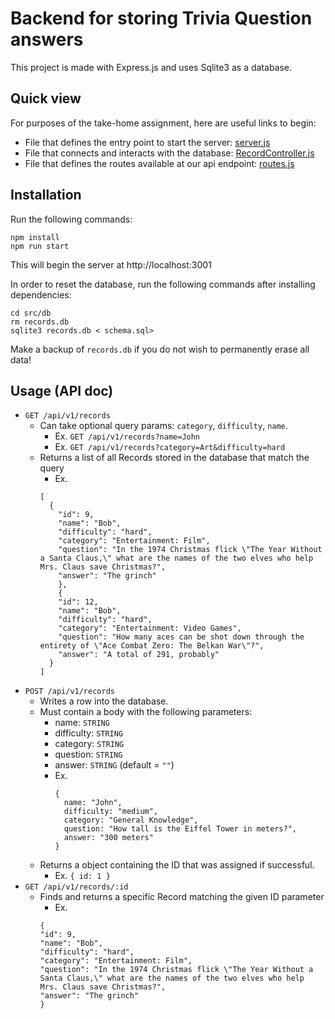 # Backend for storing Trivia Question answers

This project is made with Express.js and uses Sqlite3 as a database.

## Quick view

For purposes of the take-home assignment, here are useful links to begin:

- File that defines the entry point to start the server: [server.js](./src/server.js)
- File that connects and interacts with the database: [RecordController.js](./src/controllers/RecordController.js)
- File that defines the routes available at our api endpoint: [routes.js](./src/config/routes.js)

## Installation

Run the following commands:

```
npm install
npm run start
```

This will begin the server at http://localhost:3001

In order to reset the database, run the following commands after installing dependencies:

```
cd src/db
rm records.db
sqlite3 records.db < schema.sql>
```

Make a backup of `records.db` if you do not wish to permanently erase all data!

## Usage (API doc)

- `GET /api/v1/records`
  - Can take optional query params: `category`, `difficulty`, `name`.
    - Ex. `GET /api/v1/records?name=John`
    - Ex. `GET /api/v1/records?category=Art&difficulty=hard`
  - Returns a list of all Records stored in the database that match the query
    - Ex.
    ```
    [
      {
        "id": 9,
        "name": "Bob",
        "difficulty": "hard",
        "category": "Entertainment: Film",
        "question": "In the 1974 Christmas flick \"The Year Without a Santa Claus,\" what are the names of the two elves who help Mrs. Claus save Christmas?",
        "answer": "The grinch"
        },
        {
        "id": 12,
        "name": "Bob",
        "difficulty": "hard",
        "category": "Entertainment: Video Games",
        "question": "How many aces can be shot down through the entirety of \"Ace Combat Zero: The Belkan War\"?",
        "answer": "A total of 291, probably"
      }
    ]
    ```
- `POST /api/v1/records`
  - Writes a row into the database.
  - Must contain a body with the following parameters:
    - name: `STRING`
    - difficulty: `STRING`
    - category: `STRING`
    - question: `STRING`
    - answer: `STRING` (default = `""`)
    - Ex.
      ```
      {
        name: "John",
        difficulty: "medium",
        category: "General Knowledge",
        question: "How tall is the Eiffel Tower in meters?",
        answer: "300 meters"
      }
      ```
  - Returns a object containing the ID that was assigned if successful.
    - Ex. `{ id: 1 }`
- `GET /api/v1/records/:id`
  - Finds and returns a specific Record matching the given ID parameter
    - Ex.
    ```
    {
    "id": 9,
    "name": "Bob",
    "difficulty": "hard",
    "category": "Entertainment: Film",
    "question": "In the 1974 Christmas flick \"The Year Without a Santa Claus,\" what are the names of the two elves who help Mrs. Claus save Christmas?",
    "answer": "The grinch"
    }
    ```

